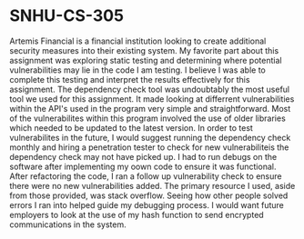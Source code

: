 # SNHU-CS-305

Artemis Financial is a financial institution looking to create additional security measures into their existing system. My favorite part about this assignment was exploring static testing and determining where potential vulnerabilities may lie in the code I am testing. I believe I was able to complete this testing and interpret the results effectively for this assignment. The dependency check tool was undoubtably the most useful tool we used for this assignment. It made looking at differrent vulnerabilities within the API's used in the program very simple and straightforward. Most of the vulnerabilites within this program involved the use of older libraries which needed to be updated to the latest version. In order to test vulnerabilites in the future, I would suggest running the dependency check monthly and hiring a penetration tester to check for new vulnerabiliteis the dependency check may not have picked up. I had to run debugs on the software after implementing my oown code to ensure it was functional. After refactoring the code, I ran a follow up vulnerability check to ensure there were no new vulnerabilities added. The primary resource I used, aside from those provided, was stack overflow. Seeing how other people solved errors I ran into helped guide my debugging process. I would want future employers to look at the use of my hash function to send encrypted communications in the system.
